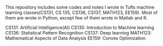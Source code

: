 This repository includes some codes and notes I wrote in Tufts machine learning classes(CS131, CS 135, CS136, CS137, MATH123, EE159). Most of them are wrote in Python, except few of them wrote in Matlab and R.

CS131: Artificial Intelligence(AI)
CS135: Introduction to Machine learning
CS136: Statistical Pattern Recognition
CS137: Deep learning
MATH123: Mathematical Aspects of Data Analysis
EE159: Convex Optimization

